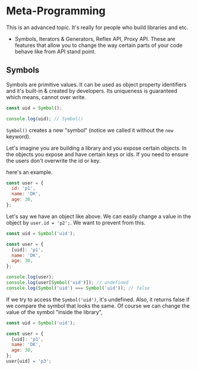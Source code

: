 # Meta-Programming

This is an advanced topic. It's really for people who build libraries and etc.

- Symbols, Iterators & Generators, Reflex API, Proxy API.
These are features that allow you to change the way certain parts of your code behave like from API stand point. 

## Symbols
Symbols are primitive values. It can be used as object property identifiers and it's built-in & created by developers. Its uniqueness is guaranteed which means, cannot over write.

```javascript
const uid = Symbol();

console.log(uid); // Symbol()
```

`Symbol()` creates a new "symbol" (notice we called it without the `new` keyword).

Let's imagine you are building a library and you expose certain objects.
In the objects you expose and have certain keys or ids. If you need to ensure the users don't overwrite the id or key.

here's an example.

```javascript
const user = {
  id: 'p1',
  name: 'DK',
  age: 30,
};
```

Let's say we have an object like above. We can easily change a value in the object by `user.id = 'p2';`. We want to prevent from this.

```javascript
const uid = Symbol('uid');

const user = {
  [uid]: 'p1',
  name: 'DK',
  age: 30,
};

console.log(user);
console.log(user[Symbol('uid')]); // undefined
console.log(Symbol('uid') === Symbol('uid')); // false
```

If we try to access the `Symbol('uid')`, it's undefined.
Also, it returns false if we compare the symbol that looks the same.
Of course we can change the value of the symbol "inside the library",

```javascript
const uid = Symbol('uid');

const user = {
  [uid]: 'p1',
  name: 'DK',
  age: 30,
};
user[uid] = 'p3';
```
